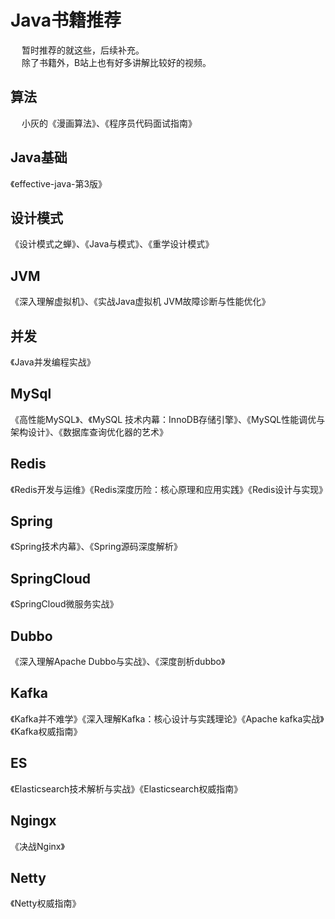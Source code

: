 
# Java书籍推荐  
&emsp; 暂时推荐的就这些，后续补充。  
&emsp; 除了书籍外，B站上也有好多讲解比较好的视频。  

## 算法
&emsp; 小灰的《漫画算法》、《程序员代码面试指南》  

## Java基础
《effective-java-第3版》

## 设计模式
《设计模式之蝉》、《Java与模式》、《重学设计模式》

## JVM
《深入理解虚拟机》、《实战Java虚拟机 JVM故障诊断与性能优化》 

## 并发
《Java并发编程实战》

## MySql
《高性能MySQL》、《MySQL 技术内幕：InnoDB存储引擎》、《MySQL性能调优与架构设计》、《数据库查询优化器的艺术》

## Redis
《Redis开发与运维》《Redis深度历险：核心原理和应用实践》《Redis设计与实现》

## Spring
《Spring技术内幕》、《Spring源码深度解析》

## SpringCloud
《SpringCloud微服务实战》

## Dubbo
《深入理解Apache Dubbo与实战》、《深度剖析dubbo》

## Kafka
《Kafka并不难学》《深入理解Kafka：核心设计与实践理论》《Apache kafka实战》《Kafka权威指南》

## ES
《Elasticsearch技术解析与实战》《Elasticsearch权威指南》

## Ngingx
《决战Nginx》

## Netty
《Netty权威指南》
